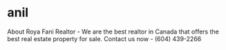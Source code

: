 # anil
About Roya Fani Realtor - We are the best realtor in Canada that offers the best real estate property for sale. Contact us now - (604) 439-2266
